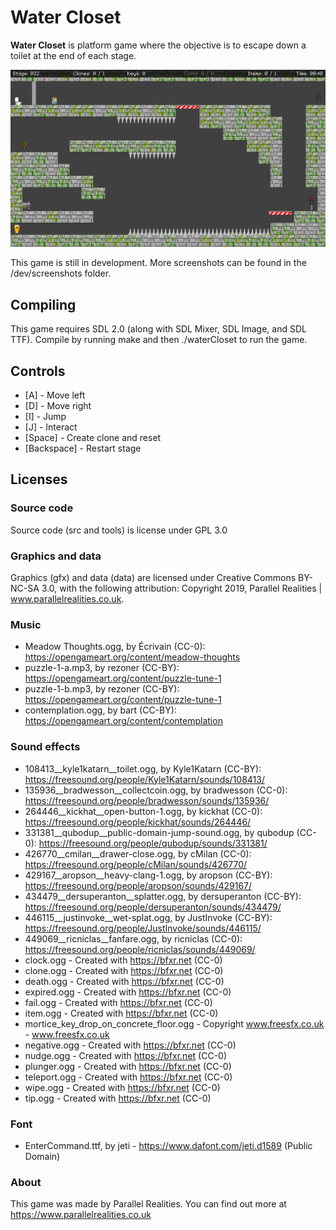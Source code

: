  # Water Closet
**Water Closet** is platform game where the objective is to escape down a toilet at the end of each stage.

![Alt text](dev/screenshots/10.png?raw=true "Screenshot of Stage 32")

This game is still in development. More screenshots can be found in the /dev/screenshots folder.

## Compiling
This game requires SDL 2.0 (along with SDL Mixer, SDL Image, and SDL TTF). Compile by running make and then ./waterCloset to run the game.

## Controls
* [A] - Move left
* [D] - Move right
* [I] - Jump
* [J] - Interact
* [Space] - Create clone and reset
* [Backspace] - Restart stage

## Licenses
### Source code
Source code (src and tools) is license under GPL 3.0

### Graphics and data
Graphics (gfx) and data (data) are licensed under Creative Commons BY-NC-SA 3.0, with the following attribution: Copyright 2019, Parallel Realities | www.parallelrealities.co.uk.

### Music
* Meadow Thoughts.ogg, by Écrivain (CC-0): https://opengameart.org/content/meadow-thoughts
* puzzle-1-a.mp3, by rezoner (CC-BY): https://opengameart.org/content/puzzle-tune-1
* puzzle-1-b.mp3, by rezoner (CC-BY): https://opengameart.org/content/puzzle-tune-1
* contemplation.ogg, by bart (CC-BY): https://opengameart.org/content/contemplation

### Sound effects
* 108413__kyle1katarn__toilet.ogg, by Kyle1Katarn (CC-BY): https://freesound.org/people/Kyle1Katarn/sounds/108413/
* 135936__bradwesson__collectcoin.ogg, by bradwesson (CC-0): https://freesound.org/people/bradwesson/sounds/135936/
* 264446__kickhat__open-button-1.ogg, by kickhat (CC-0): https://freesound.org/people/kickhat/sounds/264446/
* 331381__qubodup__public-domain-jump-sound.ogg, by qubodup (CC-0): https://freesound.org/people/qubodup/sounds/331381/
* 426770__cmilan__drawer-close.ogg, by cMilan (CC-0): https://freesound.org/people/cMilan/sounds/426770/
* 429167__aropson__heavy-clang-1.ogg, by aropson (CC-BY): https://freesound.org/people/aropson/sounds/429167/
* 434479__dersuperanton__splatter.ogg, by dersuperanton (CC-BY): https://freesound.org/people/dersuperanton/sounds/434479/
* 446115__justinvoke__wet-splat.ogg, by JustInvoke (CC-BY): https://freesound.org/people/JustInvoke/sounds/446115/
* 449069__ricniclas__fanfare.ogg, by ricniclas (CC-0): https://freesound.org/people/ricniclas/sounds/449069/
* clock.ogg - Created with https://bfxr.net (CC-0)
* clone.ogg - Created with https://bfxr.net (CC-0)
* death.ogg - Created with https://bfxr.net (CC-0)
* expired.ogg - Created with https://bfxr.net (CC-0)
* fail.ogg - Created with https://bfxr.net (CC-0)
* item.ogg - Created with https://bfxr.net (CC-0)
* mortice_key_drop_on_concrete_floor.ogg - Copyright www.freesfx.co.uk - www.freesfx.co.uk
* negative.ogg - Created with https://bfxr.net (CC-0)
* nudge.ogg - Created with https://bfxr.net (CC-0)
* plunger.ogg - Created with https://bfxr.net (CC-0)
* teleport.ogg - Created with https://bfxr.net (CC-0)
* wipe.ogg - Created with https://bfxr.net (CC-0)
* tip.ogg - Created with https://bfxr.net (CC-0)

### Font
* EnterCommand.ttf, by jeti - https://www.dafont.com/jeti.d1589 (Public Domain)

### About
This game was made by Parallel Realities. You can find out more at https://www.parallelrealities.co.uk
